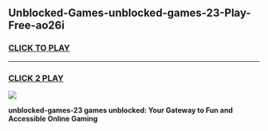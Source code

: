 
## Unblocked-Games-unblocked-games-23-Play-Free-ao26i
<h3>
<a href="https://premium76.site?title=unblocked-games-23&ref=19M">CLICK TO PLAY</a></h3>
<hr>

<h3>
<a href="https://premium76.site?title=unblocked-games-23&ref=19M">CLICK 2 PLAY</a>
  
</h3>

<a href="https://premium76.site?title=unblocked-games-23&ref=19M"><img src="https://clearcache.store/games.png"></a>


**unblocked-games-23 games unblocked: Your Gateway to Fun and Accessible Online Gaming**
